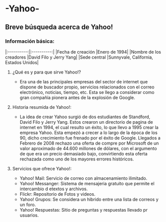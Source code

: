 # -Yahoo-
## Breve búsqueda acerca de Yahoo!

### Información básica:
|:----------:|:----------:|
|Fecha de creación |Enero de 1994|
|Nombre de los creadores |David Filo y Jerry Yang|
|Sede central |Sunnyvale, California, Estados Unidos|

1. ¿Qué es y para que sirve Yahoo!?

	* Era una de las principales empresas del sector de internet que dispone de buscador propio, servicios relacionados con el correo electrónico, noticias, tiempo, etc. Esta se llego a considerar como gran compañía pionera antes de la explosión de Google.

2. Historia resumida de Yahoo!:

	* La idea de crear Yahoo surgió de dos estudiantes de Standford, David Filo y Jerry Yang. Estos crearon un directorio de pagina de internet en 1994, el cual resulto un éxito, lo que llevo a 1995 crear la empresa Yahoo. Esta empezó a crecer a lo largo de la época de los 90, dicho crecimiento fue frenado por el éxito de Google. Llegados a Febrero de 2008 rechazo una oferta de compre por Microsoft de un valor aproximado de 44.600 millones de dólares, con el argumento de que era un precio demasiado bajo, convirtiendo esta oferta rechazada como uno de los mayores errores históricos.

3. Servicios que ofrece Yahoo!:

	* Yahoo! Mail: Servicio de correo con almacenamiento ilimitado.
	* Yahoo! Messanger: Sistema de mensajeria gratuito que permite el intercambio d etextos y archivos.
	* Flickr: Repositorio de Fotos y videos.
	* Yahoo! Grupos: Se considera un hibrido entre una lista de correos y un foro.
	* Yahoo! Respuestas: Sitio de preguntas y respuestas llevado pr usuarios.

 
